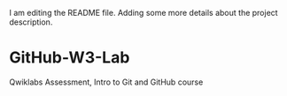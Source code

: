 I am editing the README file. Adding some more details about the project description.

# GitHub-W3-Lab
Qwiklabs Assessment, Intro to Git and GitHub course

